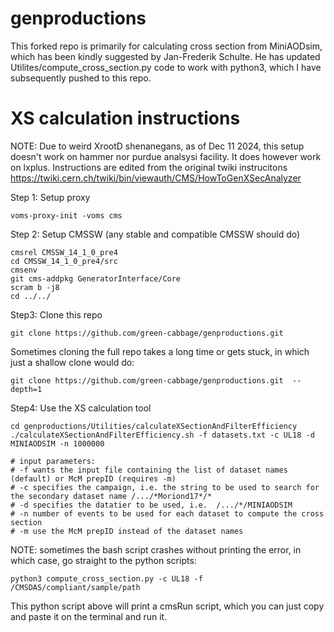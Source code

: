 # genproductions
This forked repo is primarily for calculating cross section from MiniAODsim, which has been kindly suggested by Jan-Frederik Schulte. He has updated Utilites/compute_cross_section.py code to work with python3, which I have subsequently pushed to this repo.

# XS calculation instructions

NOTE: Due to weird XrootD shenanegans, as of Dec 11 2024, this setup doesn't work on hammer nor purdue analsysi facility. It does however work on lxplus.
Instructions are edited from the original twiki instrucitons https://twiki.cern.ch/twiki/bin/viewauth/CMS/HowToGenXSecAnalyzer

Step 1: Setup proxy

```
voms-proxy-init -voms cms
```

Step 2: Setup CMSSW (any stable and compatible CMSSW should do)

```
cmsrel CMSSW_14_1_0_pre4
cd CMSSW_14_1_0_pre4/src
cmsenv
git cms-addpkg GeneratorInterface/Core
scram b -j8
cd ../../
```

Step3: Clone this repo
```
git clone https://github.com/green-cabbage/genproductions.git 
```

Sometimes cloning the full repo takes a long time or gets stuck, in which just a shallow clone would do:
```
git clone https://github.com/green-cabbage/genproductions.git  --depth=1
```

Step4: Use the XS calculation tool
```
cd genproductions/Utilities/calculateXSectionAndFilterEfficiency
./calculateXSectionAndFilterEfficiency.sh -f datasets.txt -c UL18 -d MINIAODSIM -n 1000000
```
```
# input parameters:
# -f wants the input file containing the list of dataset names (default) or McM prepID (requires -m)
# -c specifies the campaign, i.e. the string to be used to search for the secondary dataset name /.../*Moriond17*/*
# -d specifies the datatier to be used, i.e.  /.../*/MINIAODSIM
# -n number of events to be used for each dataset to compute the cross section
# -m use the McM prepID instead of the dataset names
```
NOTE: sometimes the bash script crashes without printing the error, in which case, go straight to the python scripts:

```
python3 compute_cross_section.py -c UL18 -f /CMSDAS/compliant/sample/path 
```

This python script above will print a cmsRun script, which you can just copy and paste it on the terminal and run it.




